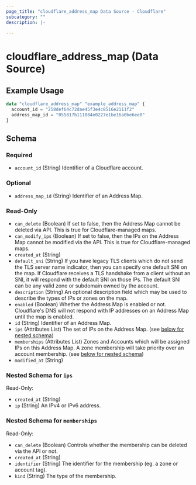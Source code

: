 ```yaml
---
page_title: "cloudflare_address_map Data Source - Cloudflare"
subcategory: ""
description: |-
  
---
```


# cloudflare_address_map (Data Source)



## Example Usage

```terraform
data "cloudflare_address_map" "example_address_map" {
  account_id = "258def64c72dae45f3e4c8516e2111f2"
  address_map_id = "055817b111884e0227e1be16a0be6ee0"
}
```

<!-- schema generated by tfplugindocs -->
## Schema

### Required

- `account_id` (String) Identifier of a Cloudflare account.

### Optional

- `address_map_id` (String) Identifier of an Address Map.

### Read-Only

- `can_delete` (Boolean) If set to false, then the Address Map cannot be deleted via API. This is true for Cloudflare-managed maps.
- `can_modify_ips` (Boolean) If set to false, then the IPs on the Address Map cannot be modified via the API. This is true for Cloudflare-managed maps.
- `created_at` (String)
- `default_sni` (String) If you have legacy TLS clients which do not send the TLS server name indicator, then you can specify one default SNI on the map. If Cloudflare receives a TLS handshake from a client without an SNI, it will respond with the default SNI on those IPs. The default SNI can be any valid zone or subdomain owned by the account.
- `description` (String) An optional description field which may be used to describe the types of IPs or zones on the map.
- `enabled` (Boolean) Whether the Address Map is enabled or not. Cloudflare's DNS will not respond with IP addresses on an Address Map until the map is enabled.
- `id` (String) Identifier of an Address Map.
- `ips` (Attributes List) The set of IPs on the Address Map. (see [below for nested schema](#nestedatt--ips))
- `memberships` (Attributes List) Zones and Accounts which will be assigned IPs on this Address Map. A zone membership will take priority over an account membership. (see [below for nested schema](#nestedatt--memberships))
- `modified_at` (String)

<a id="nestedatt--ips"></a>
### Nested Schema for `ips`

Read-Only:

- `created_at` (String)
- `ip` (String) An IPv4 or IPv6 address.


<a id="nestedatt--memberships"></a>
### Nested Schema for `memberships`

Read-Only:

- `can_delete` (Boolean) Controls whether the membership can be deleted via the API or not.
- `created_at` (String)
- `identifier` (String) The identifier for the membership (eg. a zone or account tag).
- `kind` (String) The type of the membership.


